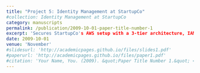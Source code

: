 ```yaml
---
title: "Project 5: Identity Management at StartupCo"
#collection: Identity Management at StartupCo
category: manuscripts
permalink: /publication/2009-10-01-paper-title-number-1
excerpt: 'Secures StartupCo's AWS setup with a 3-tier architecture, IAM roles, and robust security policies'
date: 2009-10-01
venue: 'November'
#slidesurl: 'http://academicpages.github.io/files/slides1.pdf'
#paperurl: 'http://academicpages.github.io/files/paper1.pdf'
#citation: 'Your Name, You. (2009). &quot;Paper Title Number 1.&quot; <i>Journal 1</i>. 1(1).'
---
```


